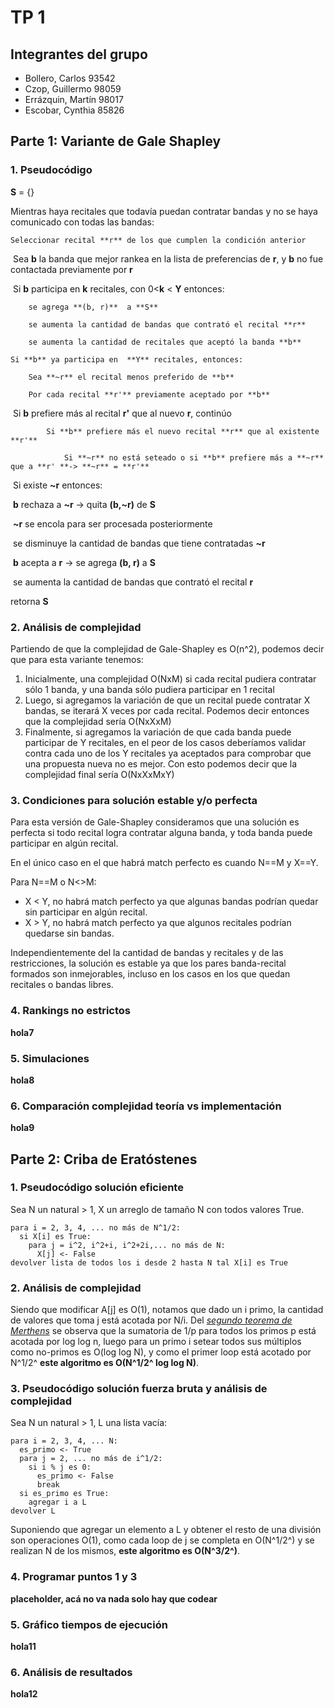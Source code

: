 # TP 1

## Integrantes del grupo

* Bollero, Carlos  93542
* Czop, Guillermo 98059
* Errázquin, Martín 98017
* Escobar, Cynthia 85826

## Parte 1: Variante de Gale Shapley

### 1. Pseudocódigo

**S** = {}

Mientras haya recitales que todavía puedan contratar bandas y no se haya comunicado con todas las bandas:

	Seleccionar recital **r** de los que cumplen la condición anterior

​	Sea **b** la banda que mejor rankea en la lista de preferencias de **r**, y **b** no fue contactada previamente por **r**

​	Si **b** participa en  **k** recitales, con 0<**k** < **Y** entonces:

		se agrega **(b, r)**  a **S**

		se aumenta la cantidad de bandas que contrató el recital **r**

		se aumenta la cantidad de recitales que aceptó la banda **b**

	Si **b** ya participa en  **Y** recitales, entonces:

		Sea **~r** el recital menos preferido de **b**

		Por cada recital **r'** previamente aceptado por **b**

​			Si **b** prefiere más al recital **r'** que al nuevo **r**, continúo

			Si **b** prefiere más el nuevo recital **r** que al existente **r'**

				Si **~r** no está seteado o si **b** prefiere más a **~r** que a **r' **-> **~r** = **r'**

​		Si existe **~r** entonces:

​                        **b** rechaza a **~r** ->  quita  **(b,~r)**  de **S**

​			**~r** se encola para ser procesada posteriormente

​			se disminuye la cantidad de bandas que tiene contratadas **~r**

​			 **b** acepta a **r**  ->  se agrega **(b, r)**  a **S**

​			se aumenta la cantidad de bandas que contrató el recital **r**

retorna **S**		

### 2. Análisis de complejidad

Partiendo de que la complejidad de Gale-Shapley es O(n^2), podemos decir que para esta variante tenemos:

1. Inicialmente, una complejidad O(NxM) si cada recital pudiera contratar sólo 1 banda, y una banda sólo pudiera participar en 1 recital
2. Luego, si agregamos la variación de que un recital puede contratar X bandas, se iterará X veces por cada recital. Podemos decir entonces que la complejidad sería O(NxXxM)
3. Finalmente, si agregamos la variación de que cada banda puede participar de Y recitales, en el peor de los casos deberíamos validar contra cada uno de los Y recitales ya aceptados para comprobar que una propuesta nueva no es mejor. Con esto podemos decir que la complejidad final sería O(NxXxMxY)

### 3. Condiciones para solución estable y/o perfecta

Para esta versión de Gale-Shapley consideramos que una solución es perfecta si todo recital logra contratar alguna banda, y toda banda puede participar en algún recital.

En el único caso en el que habrá match perfecto es cuando N==M y X==Y.

Para N==M o N<>M:

- X < Y, no habrá match perfecto ya que algunas bandas podrían quedar sin participar en algún recital.
- X > Y, no habrá match perfecto ya que algunos recitales podrían quedarse sin bandas.

Independientemente del la cantidad de bandas y recitales y de las restricciones, la solución es estable ya que los pares banda-recital formados son inmejorables, incluso en los casos en los que quedan recitales o bandas libres. 

### 4. Rankings no estrictos

**hola7**

### 5. Simulaciones

**hola8**

### 6. Comparación complejidad teoría vs implementación

**hola9**

## Parte 2: Criba de Eratóstenes

### 1. Pseudocódigo solución eficiente

Sea N un natural > 1, X un arreglo de tamaño N con todos valores True.

~~~
para i = 2, 3, 4, ... no más de N^1/2:
  si X[i] es True:
    para j = i^2, i^2+i, i^2+2i,... no más de N:
      X[j] <- False
devolver lista de todos los i desde 2 hasta N tal X[i] es True
~~~

### 2. Análisis de complejidad

Siendo que modificar A[j] es O(1), notamos que dado un i primo, la cantidad de valores que toma
j está acotada por N/i. Del [*segundo teorema de Merthens*](https://en.wikipedia.org/wiki/Mertens%27_theorems#Mertens'_second_theorem_and_the_prime_number_theorem) se observa que la sumatoria de 1/p para todos los primos p está acotada por log log n, luego para un primo i setear todos sus múltiplos como no-primos es O(log log N), y como el primer loop está acotado por N^1/2^ **este algoritmo es O(N^1/2^ log log N)**.

### 3. Pseudocódigo solución fuerza bruta y análisis de complejidad

Sea N un natural > 1, L una lista vacía:

~~~
para i = 2, 3, 4, ... N:
  es_primo <- True
  para j = 2, ... no más de i^1/2:
    si i % j es 0:
      es_primo <- False
      break
  si es_primo es True:
    agregar i a L
devolver L
~~~

Suponiendo que agregar un elemento a L y obtener el resto de una división son operaciones O(1), como cada loop de j se completa en O(N^1/2^) y se realizan N de los mismos, **este algoritmo es O(N^3/2^)**.

### 4. Programar puntos 1 y 3

**placeholder, acá no va nada solo hay que codear**

### 5. Gráfico tiempos de ejecución

**hola11**

### 6. Análisis de resultados

**hola12**
